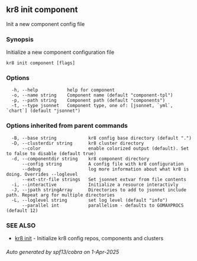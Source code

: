 ## kr8 init component

Init a new component config file

### Synopsis

Initialize a new component configuration file

```
kr8 init component [flags]
```

### Options

```
  -h, --help           help for component
  -o, --name string    Component name (default "component-tpl")
  -p, --path string    Component path (default "components")
  -t, --type jsonnet   Component type, one of: [jsonnet, `yml`, `chart`] (default "jsonnet")
```

### Options inherited from parent commands

```
  -B, --base string            kr8 config base directory (default ".")
  -D, --clusterdir string      kr8 cluster directory
      --color                  enable colorized output (default). Set to false to disable (default true)
  -d, --componentdir string    kr8 component directory
      --config string          A config file with kr8 configuration
      --debug                  log more information about what kr8 is doing. Overrides --loglevel
      --ext-str-file strings   Set jsonnet extvar from file contents
  -i, --interactive            Initialize a resource interactivly
  -J, --jpath stringArray      Directories to add to jsonnet include path. Repeat arg for multiple directories
  -L, --loglevel string        set log level (default "info")
      --parallel int           parallelism - defaults to GOMAXPROCS (default 12)
```

### SEE ALSO

* [kr8 init](kr8_init.md)	 - Initialize kr8 config repos, components and clusters

###### Auto generated by spf13/cobra on 1-Apr-2025
